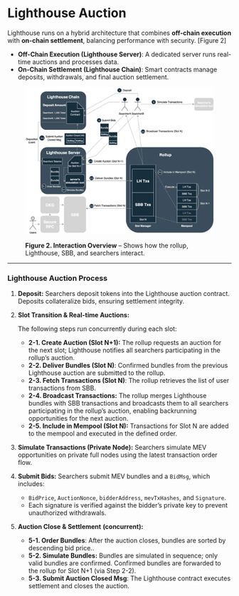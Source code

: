# Lighthouse Auction

Lighthouse runs on a hybrid architecture that combines **off-chain execution** with **on-chain settlement**, balancing performance with security. \[Figure 2]

* **Off-Chain Execution (Lighthouse Server)**: A dedicated server runs real-time auctions and processes data.
* **On-Chain Settlement (Lighthouse Chain)**: Smart contracts manage deposits, withdrawals, and final auction settlement.

<figure><img src="../../.gitbook/assets/image (45).png" alt=""><figcaption><p><strong>Figure 2. Interaction Overview</strong> – Shows how the rollup, Lighthouse, SBB, and searchers interact.</p></figcaption></figure>

***

### **Lighthouse Auction Process**

1. **Deposit:** Searchers deposit tokens into the Lighthouse auction contract. Deposits collateralize bids, ensuring settlement integrity.
2.  **Slot Transition & Real-time Auctions:**

    The following steps run concurrently during each slot:

    * **2-1. Create Auction (Slot N+1):** The rollup requests an auction for the next slot; Lighthouse notifies all searchers participating in the rollup’s auction.
    * **2-2. Deliver Bundles (Slot N)**: Confirmed bundles from the previous Lighthouse auction are submitted to the rollup.
    * **2-3. Fetch Transactions (Slot N)**: The rollup retrieves the list of user transactions from SBB.
    * **2-4. Broadcast Transactions:** The rollup merges Lighthouse bundles with SBB transactions and broadcasts them to all searchers participating in the rollup’s auction, enabling backrunning opportunities for the next auction.
    * **2-5. Include in Mempool (Slot N):** Transactions for Slot N are added to the mempool and executed in the defined order.
3. **Simulate Transactions (Private Node):** Searchers simulate MEV opportunities on private full nodes using the latest transaction order flow.
4. **Submit Bids:** Searchers submit MEV bundles and a `BidMsg`, which includes:
   * `BidPrice`, `AuctionNonce`, `bidderAddress`, `mevTxHashes`, and `Signature`.
   * Each signature is verified against the bidder’s private key to prevent unauthorized withdrawals.
5. **Auction Close & Settlement** **(concurrent):**
   * **5-1. Order Bundles**: After the auction closes, bundles are sorted by descending bid price..
   * **5-2. Simulate Bundles:** Bundles are simulated in sequence; only valid bundles are confirmed. Confirmed bundles are forwarded to the rollup for Slot N+1 (via Step 2-2).
   * **5-3. Submit Auction Closed Msg**: The Lighthouse contract executes settlement and closes the auction.



